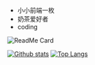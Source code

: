<!--
 * @Description: 这是***页面（组件）
 * @Date: 2021-06-20 22:47:25
 * @Author: zouzheng
 * @LastEditors: zouzheng
 * @LastEditTime: 2021-06-20 23:47:10
-->

-  小小前端一枚
-  奶茶爱好者
-  coding

![ReadMe Card](https://github-readme-stats.vercel.app/api/pin/?username=pikaz-18&repo=pikaz-18)

[![Github stats](https://github-readme-stats.vercel.app/api?username=pikaz-18)](https://github.com/pikaz-18/github-readme-stats)
[![Top Langs](https://github-readme-stats.vercel.app/api/top-langs/?username=pikaz-18&layout=compact)](https://github.com/pikaz-18/github-readme-stats)
